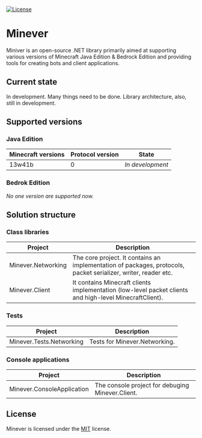 [![License](https://img.shields.io/github/license/iiKuzmychov/Minever)](https://github.com/iiKuzmychov/Minever/blob/master/LICENSE.md)

# Minever

Miniver is an open-source .NET library primarily aimed at supporting various versions of Minecraft Java Edition & Bedrock Edition and providing tools for creating bots and client applications.

## Current state

In development. Many things need to be done. Library architecture, also, still in development.

## Supported versions
### Java Edition

| Minecraft versions | Protocol version | State            |
| ------------------ | ---------------- | ---------------- |
| 13w41b             | 0                | *In development* |

### Bedrok Edition

*No one version are supported now.*

## Solution structure

### Class libraries

| Project | Description |
| ------- | ----------- |
| Minever.Networking | The core project. It contains an implementation of packages, protocols, packet serializer, writer, reader etc. |
| Minever.Client | It contains Minecraft clients implementation (low-level packet clients and high-level MinecraftClient). |

### Tests

| Project | Description |
| ------- | ----------- |
| Minever.Tests.Networking | Tests for Minever.Networking. |

### Console applications

| Project | Description |
| ------- | ----------- |
| Minever.ConsoleApplication | The console project for debuging Minever.Client. |

## License

Minever is licensed under the [MIT](https://github.com/iiKuzmychov/Minever/blob/master/LICENSE.md) license.
